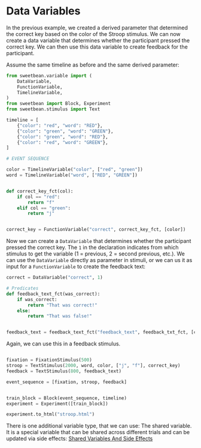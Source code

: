 # Data Variables

In the previous example, we created a derived parameter that determined the correct key based on the color of the Stroop
stimulus. We can now create a data variable that determines whether the participant pressed the correct key. We can then
use this data variable to create feedback for the participant.

Assume the same timeline as before and the same derived parameter:

```python
from sweetbean.variable import (
    DataVariable,
    FunctionVariable,
    TimelineVariable,
)
from sweetbean import Block, Experiment
from sweetbean.stimulus import Text

timeline = [
    {"color": "red", "word": "RED"},
    {"color": "green", "word": "GREEN"},
    {"color": "green", "word": "RED"},
    {"color": "red", "word": "GREEN"},
]

# EVENT SEQUENCE

color = TimelineVariable("color", ["red", "green"])
word = TimelineVariable("word", ["RED", "GREEN"])


def correct_key_fct(col):
    if col == "red":
        return "f"
    elif col == "green":
        return "j"


correct_key = FunctionVariable("correct", correct_key_fct, [color])
```

Now we can create a `DataVariable` that determines whether the participant pressed the correct key. The `1` in the
declaration indicates from which stimulus to get the variable (1 = previous, 2 = second previous, etc.).
We can use the `DataVariable` directly as parameter in stimuli, or we can us it as input for a `FunctionVariable` to create the feedback text:

```python
correct = DataVariable("correct", 1)

# Predicates
def feedback_text_fct(was_correct):
    if was_correct:
        return "That was correct!"
    else:
        return "That was false!"


feedback_text = feedback_text_fct("feedback_text", feedback_txt_fct, [correct])
```

Again, we can use this in a feedback stimulus.

```python

fixation = FixationStimulus(500)
stroop = TextStimulus(2000, word, color, ["j", "f"], correct_key)
feedback = TextStimulus(800, feedback_text)

event_sequence = [fixation, stroop, feedback]


train_block = Block(event_sequence, timeline)
experiment = Experiment([train_block])

experiment.to_html("stroop.html")
```

There is one additional variable type, that we can use: The shared variable. It is a special variable that can be shared across different trials and can be updated via side effects:
[Shared Variables And Side Effects](data_variables.md)
